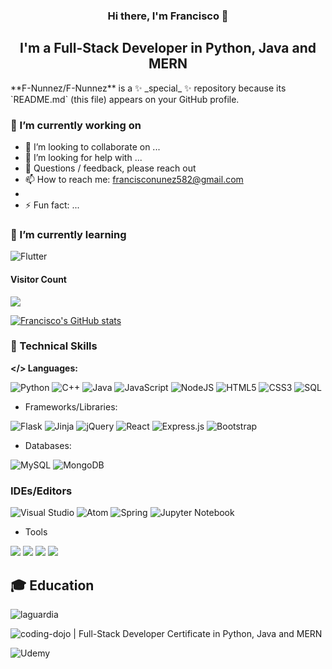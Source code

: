 <!--![BannerScreenshot 2022-12-06 164032](https://user-images.githubusercontent.com/110621165/206030675-7f3dd1ce-8f96-4242-8cf6-d24a731165c5.png)
<img src="https://user-images.githubusercontent.com/110621165/206030675-7f3dd1ce-8f96-4242-8cf6-d24a731165c5.png" alt="my banner">-->
<h3 align="center">
   Hi there, I'm Francisco 👋
</h3>
<h2 align="center">
   I'm a Full-Stack Developer in Python, Java and MERN 
</h2>
**F-Nunnez/F-Nunnez** is a ✨ _special_ ✨ repository because its `README.md` (this file) appears on your GitHub profile.


### 🔭 I’m currently working on
 
- 👯 I’m looking to collaborate on ...
- 🤔 I’m looking for help with ...
- 💬 Questions / feedback, please reach out
- 📫 How to reach me: francisconunez582@gmail.com
- 
- ⚡ Fun fact: ...
### 🌱 I’m currently learning

![Flutter](https://img.shields.io/badge/Flutter-%2302569B.svg?style=for-the-badge&logo=Flutter&logoColor=white)

<h4>Visitor Count</h4>

<img src="https://profile-counter.glitch.me/F-Nunnez/count.svg" />

[![Francisco's GitHub stats](https://github-readme-stats.vercel.app/api?username=F-Nunnez)](https://github.com/F-Nunnez/github-readme-stats)

### 💼 Technical Skills
**</> Languages:**

![Python](https://img.shields.io/badge/python-3670A0?style=for-the-badge&logo=python&logoColor=ffdd54)
![C++](https://img.shields.io/badge/c++-%2300599C.svg?style=for-the-badge&logo=c%2B%2B&logoColor=white)
![Java](https://img.shields.io/badge/java-%23ED8B00.svg?style=for-the-badge&logo=java&logoColor=white)
![JavaScript](https://img.shields.io/badge/javascript-%23323330.svg?style=for-the-badge&logo=javascript&logoColor=%23F7DF1E)
![NodeJS](https://img.shields.io/badge/node.js-6DA55F?style=for-the-badge&logo=node.js&logoColor=white)
![HTML5](https://img.shields.io/badge/html5-%23E34F26.svg?style=for-the-badge&logo=html5&logoColor=white)
![CSS3](https://img.shields.io/badge/css3-%231572B6.svg?style=for-the-badge&logo=css3&logoColor=white)
![SQL](https://user-images.githubusercontent.com/110621165/206093364-e0a9e92c-2de0-485d-8421-7cf65a78a9b0.png)

- Frameworks/Libraries:

![Flask](https://img.shields.io/badge/flask-%23000.svg?style=for-the-badge&logo=flask&logoColor=white)
![Jinja](https://img.shields.io/badge/jinja-white.svg?style=for-the-badge&logo=jinja&logoColor=black)
![jQuery](https://img.shields.io/badge/jquery-%230769AD.svg?style=for-the-badge&logo=jquery&logoColor=white)
![React](https://img.shields.io/badge/react-%2320232a.svg?style=for-the-badge&logo=react&logoColor=%2361DAFB)
![Express.js](https://img.shields.io/badge/express.js-%23404d59.svg?style=for-the-badge&logo=express&logoColor=%2361DAFB)
![Bootstrap](https://img.shields.io/badge/bootstrap-%23563D7C.svg?style=for-the-badge&logo=bootstrap&logoColor=white)


- Databases:

![MySQL](https://img.shields.io/badge/mysql-%2300f.svg?style=for-the-badge&logo=mysql&logoColor=white)
![MongoDB](https://img.shields.io/badge/MongoDB-%234ea94b.svg?style=for-the-badge&logo=mongodb&logoColor=white)

### IDEs/Editors
![Visual Studio](https://img.shields.io/badge/Visual%20Studio-5C2D91.svg?style=for-the-badge&logo=visual-studio&logoColor=white)
![Atom](https://img.shields.io/badge/Atom-%2366595C.svg?style=for-the-badge&logo=atom&logoColor=white)
![Spring](https://img.shields.io/badge/spring-%236DB33F.svg?style=for-the-badge&logo=spring&logoColor=white)
![Jupyter Notebook](https://img.shields.io/badge/jupyter-%23FA0F00.svg?style=for-the-badge&logo=jupyter&logoColor=white)

- Tools

![](https://img.shields.io/badge/NPM-informational?style=flat&logo=NPM&color=CB3837)
![](https://img.shields.io/badge/Heroku-informational?style=flat&logo=Heroku&color=430098)
![](https://img.shields.io/badge/Git-informational?style=flat&logo=Git&color=F05032)
![](https://img.shields.io/badge/GitHub-informational?style=flat&logo=GitHub&color=181717)

## 🎓 Education
![laguardia](https://user-images.githubusercontent.com/110621165/206085847-0aec380e-ca9b-4ba4-ac37-13932515b735.png)

![coding-dojo](https://user-images.githubusercontent.com/110621165/206084000-2a50d121-e7aa-489f-bd69-e2c01e378a3e.png) | Full-Stack Developer Certificate in Python, Java and MERN

![Udemy](https://img.shields.io/badge/Udemy-A435F0?style=for-the-badge&logo=Udemy&logoColor=white)
